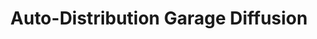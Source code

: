 ---
title: "Auto-Distribution Garage Diffusion"
url: /le-pouget/auto-distribution-garage-diffusion/
shop: Autowerkstatt
---